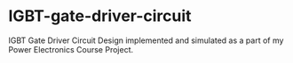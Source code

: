 # IGBT-gate-driver-circuit
IGBT Gate Driver Circuit Design implemented and simulated as a part of my Power Electronics Course Project.
